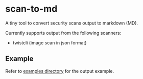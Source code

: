# scan-to-md

A tiny tool to convert security scans output to markdown (MD). 

Currently supports output from the following scanners:
- twistcli (image scan in json format)

## Example

Refer to [examples directory](./examples/) for the output example.

